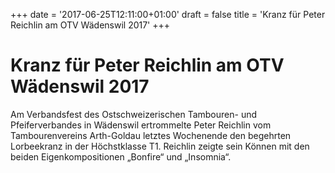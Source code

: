 +++
date = '2017-06-25T12:11:00+01:00'
draft = false
title = 'Kranz für Peter Reichlin am OTV Wädenswil 2017'
+++

# Kranz für Peter Reichlin am OTV Wädenswil 2017

Am Verbandsfest des Ostschweizerischen Tambouren- und Pfeiferverbandes in Wädenswil ertrommelte Peter Reichlin vom Tambourenvereins Arth-Goldau letztes Wochenende den begehrten Lorbeekranz in der Höchstklasse T1. Reichlin zeigte sein Können mit den beiden Eigenkompositionen „Bonfire“ und „Insomnia“.
